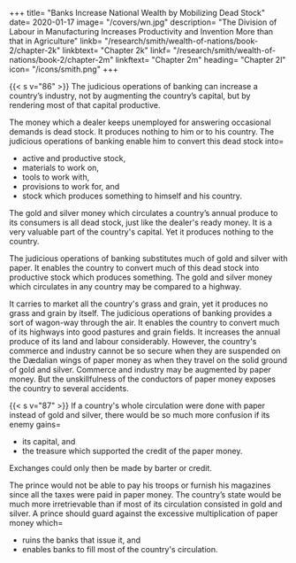 +++
title=  "Banks Increase National Wealth by Mobilizing Dead Stock"
date=  2020-01-17
image=  "/covers/wn.jpg"
description=  "The Division of Labour in Manufacturing Increases Productivity and Invention More than that in Agriculture"
linkb=  "/research/smith/wealth-of-nations/book-2/chapter-2k"
linkbtext=  "Chapter 2k"
linkf=  "/research/smith/wealth-of-nations/book-2/chapter-2m"
linkftext=  "Chapter 2m"
heading=  "Chapter 2l"
icon=  "/icons/smith.png"
+++


{{< s v="86" >}} The judicious operations of banking can increase a country’s industry, not by augmenting the country’s capital, but by rendering most of that capital productive.


The money which a dealer keeps unemployed for answering occasional demands is dead stock.
It produces nothing to him or to his country.
The judicious operations of banking enable him to convert this dead stock into= 
- active and productive stock,
- materials to work on,
- tools to work with,
- provisions to work for, and
- stock which produces something to himself and his country.


The gold and silver money which circulates a country’s annual produce to its consumers is all dead stock, just like the dealer's ready money.
It is a very valuable part of the country's capital.
Yet it produces nothing to the country.

The judicious operations of banking substitutes much of gold and silver with paper.
It enables the country to convert much of this dead stock into productive stock which produces something.
The gold and silver money which circulates in any country may be compared to a highway.

It carries to market all the country's grass and grain, yet it produces no grass and grain by itself.
The judicious operations of banking provides a sort of wagon-way through the air.
It enables the country to convert much of its highways into good pastures and grain fields.
It increases the annual produce of its land and labour considerably.
However, the country's commerce and industry cannot be so secure when they are suspended on the Dædalian wings of paper money as when they travel on the solid ground of gold and silver.
Commerce and industry may be augmented by paper money.
But the unskillfulness of the conductors of paper money exposes the country to several accidents.


{{< s v="87" >}} If a country's whole circulation were done with paper instead of gold and silver, there would be so much more confusion if its enemy gains= 
- its capital, and
- the treasure which supported the credit of the paper money.

Exchanges could only then be made by barter or credit.

The prince would not be able to pay his troops or furnish his magazines since all the taxes were paid in paper money. The country’s state would be much more irretrievable than if most of its circulation consisted in gold and silver. A prince should guard against the excessive multiplication of paper money which= 
- ruins the banks that issue it, and
- enables banks to fill most of the country's circulation.
